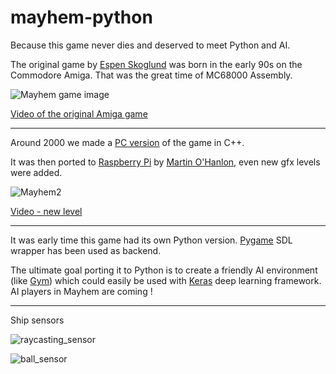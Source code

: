 # mayhem-python

Because this game never dies and deserved to meet Python and AI.

The original game by [Espen Skoglund](http://hol.abime.net/3853) was born in the early 90s on the Commodore Amiga. That was the great time of MC68000 Assembly.

![Mayhem game image](https://github.com/devpack/mayhem-python/blob/main/assets/wiki/mayhem_amiga.jpg)

[Video of the original Amiga game](https://www.youtube.com/watch?v=fs30DLGxqhs)

----

Around 2000 we made a [PC version](https://github.com/devpack/mayhem) of the game in C++.

It was then ported to [Raspberry Pi](https://www.raspberrypi.org/) by [Martin O'Hanlon](https://github.com/martinohanlon/mayhem-pi), even new gfx levels were added.

![Mayhem2](https://github.com/devpack/mayhem-python/blob/main/assets/wiki/mayhem2.jpg)

[Video - new level](https://youtu.be/E3mho6J6OG8)

----

It was early time this game had its own Python version. [Pygame](https://www.pygame.org/docs) SDL wrapper has been used as backend.

The ultimate goal porting it to Python is to create a friendly AI environment (like [Gym](https://gym.openai.com/envs/#atari)) which could easily be used with [Keras](https://keras.io) deep learning framework. AI players in Mayhem are coming !

----

Ship sensors

![raycasting_sensor](https://github.com/devpack/mayhem-python/blob/main/assets/wiki/raycasting_sensor.jpg)

![ball_sensor](https://github.com/devpack/mayhem-python/blob/main/assets/wiki/ball_sensor.jpg)

